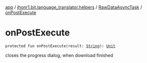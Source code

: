 [app](../../index.md) / [jhonr1.bit.language_translator.helpers](../index.md) / [RawDataAsyncTask](index.md) / [onPostExecute](./on-post-execute.md)

# onPostExecute

`protected fun onPostExecute(result: `[`String`](https://kotlinlang.org/api/latest/jvm/stdlib/kotlin/-string/index.html)`): `[`Unit`](https://kotlinlang.org/api/latest/jvm/stdlib/kotlin/-unit/index.html)

closes the progress dialog, when download finished

